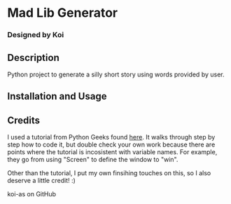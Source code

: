 # Mad Lib Generator
### Designed by Koi

## Description
Python project to generate a silly short story using words provided by user.


## Installation and Usage

## Credits
I used a tutorial from Python Geeks found [here](https://pythongeeks.org/python-mad-libs-generator-project/). It walks through step by step how to code it, but double check your own work because there are points where the tutorial is incosistent with variable names. For example, they go from using "Screen" to define the window to "win".


Other than the tutorial, I put my own finsihing touches on this, so I also deserve a little credit! :)


koi-as on GitHub